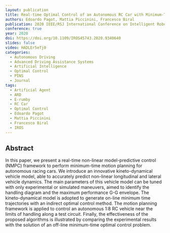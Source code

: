 ```yaml
---
layout: publication
title: Real-time Optimal Control of an Autonomous RC Car with Minimum-Time Maneuvers and a Novel Kineto-Dynamical Model
authors: Edoardo Pagot, Mattia Piccinini, Francesco Biral
publication: 2020 IEEE/RSJ International Conference on Intelligent Robots and Systems (IROS)
conference: true
year: 2020
doi: https://doi.org/10.1109/IROS45743.2020.9340640
slides: false
video: HADLEr5eTj0
categories:
  - Autonomous Driving
  - Advanced Driving Assistance Systems
  - Artificial Intelligence
  - Optimal Control
  - PINS
  - Journal
tags:
  - Artificial Agent
  - ARD
  - E-rumby
  - RC Car
  - Optimal Control
  - Edoardo Pagot
  - Mattia Piccinini
  - Francesco Biral
  - IROS
---
```


## Abstract

In this paper, we present a real-time non-linear model-predictive control (NMPC) framework to perform minimum-time motion planning for autonomous racing cars. We introduce an innovative kineto-dynamical vehicle model, able to accurately predict non-linear longitudinal and lateral vehicle dynamics. The main parameters of this vehicle model can be tuned with only experimental or simulated maneuvers, aimed to identify the handling diagram and the maximum performance G-G envelope. The kineto-dynamical model is adopted to generate on-line minimum time trajectories with an indirect optimal control method. The motion planning framework is applied to control an autonomous 1:8 RC vehicle near the limits of handling along a test circuit. Finally, the effectiveness of the proposed algorithms is illustrated by comparing the experimental results with the solution of an off-line minimum-time optimal control problem.
